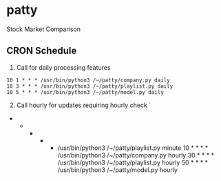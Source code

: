 # patty
Stock Market Comparison



## CRON Schedule
1. Call for daily processing features
```
10 1 * * * /usr/bin/python3 /~/patty/company.py daily
10 3 * * * /usr/bin/python3 /~/patty/playlist.py daily
10 5 * * * /usr/bin/python3 /~/patty/model.py daily
```
2. Call hourly for updates requiring hourly check
`
* * * * *  /usr/bin/python3 /~/patty/playlist.py minute
10 * * * * /usr/bin/python3 /~/patty/company.py hourly
30 * * * * /usr/bin/python3 /~/patty/playlist.py hourly
50 * * * * /usr/bin/python3 /~/patty/model.py hourly
```
